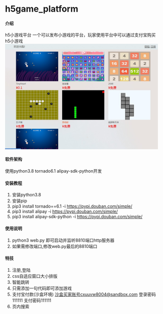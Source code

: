 # h5game_platform

#### 介绍
h5小游戏平台
一个可以发布小游戏的平台，玩家使用平台中可以通过支付宝购买h5小游戏
![](title.jpg)
#### 软件架构
使用python3.8 tornado6.1 alipay-sdk-python开发


#### 安装教程

1.  安装python3.8
2.  安装pip
3.  pip3 install tornado==6.1 -i https://pypi.douban.com/simple/
4.  pip3 install alipay -i https://pypi.douban.com/simple/
5.  pip3 install alipay-sdk-python -i https://pypi.douban.com/simple/

#### 使用说明

1.  python3 web.py 即可启动并监听8810端口http服务器
2.  如果需修改端口,修改web.py最后的8810端口

#### 特技

1.  注册,登陆
2.  css自适应窗口大小排版
3.  智能跳转
4.  只需添加一句代码即可添加游戏
5.  支付宝付款(沙盒环境) 沙盒买家账号cxuuvw8004@sandbox.com 登录密码111111 支付密码111111
6.  页内搜索
